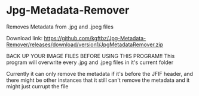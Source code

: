 # Jpg-Metadata-Remover
Removes Metadata from .jpg and .jpeg files

Download link: https://github.com/kgftbz/Jpg-Metadata-Remover/releases/download/version1/JpgMetadataRemover.zip

BACK UP YOUR IMAGE FILES BEFORE USING THIS PROGRAM!!
This program will overwrite every .jpg and .jpeg files in it's current folder

Currently it can only remove the metadata if it's before the JFIF header,
and there might be other instances that it still can't remove the metadata and it might just currupt the file
